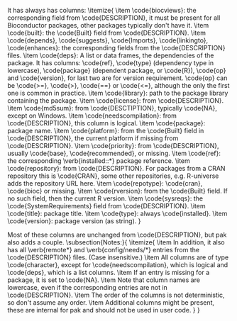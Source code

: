 It has always has columns:
\itemize{
\item \code{biocviews}: the corresponding field from \code{DESCRIPTION}, it must be
present for all Bioconductor packages, other packages typically don't
have it.
\item \code{built}: the \code{Built} field from \code{DESCRIPTION}.
\item \code{depends}, \code{suggests}, \code{Imports}, \code{linkingto}, \code{enhances}: the corresponding
fields from the \code{DESCRIPTION} files.
\item \code{deps}: A list or data frames, the dependencies of the package. It has
columns: \code{ref}, \code{type} (dependency type in lowercase), \code{package}
(dependent package, or \code{R}), \code{op} and \code{version}, for last two are for
version requirement. \code{op} can be \code{>=}, \code{>}, \code{==} or \code{<=}, although the
only the first one is common in practice.
\item \code{library}: path to the package library containing the package.
\item \code{license}: from \code{DESCRIPTION}.
\item \code{md5sum}: from \code{DESCTIPTION}, typically \code{NA}, except on Windows.
\item \code{needscompilation}: from \code{DESCRIPTION}, this column is logical.
\item \code{package}: package name.
\item \code{platform}: from the \code{Built} field in \code{DESCRIPTION}, the current platform
if missing from \code{DESCRIPTION}.
\item \code{priority}: from \code{DESCRIPTION}, usually \code{base}, \code{recommended}, or missing.
\item \code{ref}: the corresponding \verb{installed::*} package reference.
\item \code{repository}: from \code{DESCRIPTION}. For packages from a CRAN repository this
is \code{CRAN}, some other repositories, e.g. R-universe adds the repository
URL here.
\item \code{repotype}: \code{cran}, \code{bioc} or missing.
\item \code{rversion}: from the \code{Built} field. If no such field, then the current
R version.
\item \code{sysreqs}: the \code{SystemRequirements} field from \code{DESCRIPTION}.
\item \code{title}: package title.
\item \code{type}: always \code{installed}.
\item \code{version}: package version (as string).
}

Most of these columns are unchanged from \code{DESCRIPTION}, but
pak also adds a couple.
\subsection{Notes:}{
\itemize{
\item In addition, it also has all \verb{remote*} and \verb{config/needs/*} entries from
the \code{DESCRIPTION} files. (Case insensitive.)
\item All columns are of type \code{character}, except for \code{needscompilation}, which
is logical and \code{deps}, which is a list columns.
\item If an entry is missing for a package, it is set to \code{NA}.
\item Note that column names are lowercase, even if the corresponding entries
are not in \code{DESCRIPTION}.
\item The order of the columns is not deterministic, so don't assume any order.
\item Additional columns might be present, these are internal for
pak and should not be used in user code.
}
}